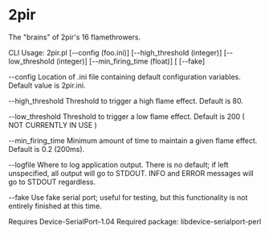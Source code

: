2pir
====

The "brains" of 2pir's 16 flamethrowers.

CLI Usage: 2pir.pl [--config (foo.ini)] [--high_threshold (integer)] [--low_threshold (integer)] [--min_firing_time (float)] [ [--fake] 

--config
	Location of .ini file containing default configuration variables. Default value is 2pir.ini.

--high_threshold
	Threshold to trigger a high flame effect. Default is 80.

--low_threshold
	Threshold to trigger a low flame effect. Default is 200 ( NOT CURRENTLY IN USE )

--min_firing_time
	Minimum amount of time to maintain a given flame effect. Default is 0.2 (200ms).

--logfile
	Where to log application output.
	There is no default; if left unspecified, all output will go to STDOUT. INFO and ERROR messages will go to STDOUT regardless.

--fake
	Use fake serial port; useful for testing, but this functionality is not entirely finished at this time.

Requires Device-SerialPort-1.04
Required package: libdevice-serialport-perl
